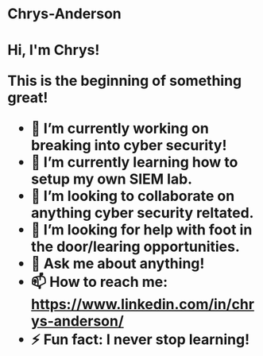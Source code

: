 # Chrys-Anderson
<h1>Hi, I'm Chrys! 

This is the beginning of something great!

- 🔭 I’m currently working on breaking into cyber security!
- 🌱 I’m currently learning how to setup my own SIEM lab.
- 👯 I’m looking to collaborate on anything cyber security reltated.
- 🤔 I’m looking for help with foot in the door/learing opportunities.
- 💬 Ask me about anything!
- 📫 How to reach me: https://www.linkedin.com/in/chrys-anderson/
- ⚡ Fun fact: I never stop learning!

